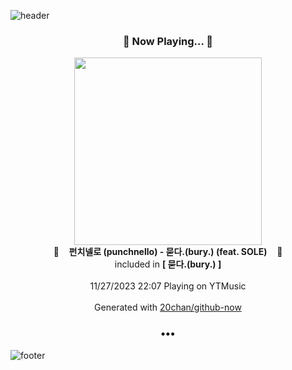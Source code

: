 ![header](https://capsule-render.vercel.app/api?type=wave&height=170&section=header&fontColor=090707&fontAlignX=45&fontAlignY=65&fontSize=100)

<h3 align="center">🎵 Now Playing... 🎵</h3>
<p align="center">
  <a href="https://music.youtube.com/watch?v=XOl8GN-mxSU">
    <img width="300" src="https://lh3.googleusercontent.com/owX8Q_pqKE6Q3HWirqES0X5Gu4s62n-InyLGafeeYg5s0VmYSFnNQrbOfhEJcGu7Of3hm_hOAvfajMP6">
  </a>
  <br>
  🎵&nbsp&nbsp&nbsp <b>펀치넬로 (punchnello) - 묻다.(bury.) (feat. SOLE)</b> &nbsp&nbsp&nbsp🎵
  <br>
  included in <b>[ 묻다.(bury.) ]</b>
  
  <br />
  <br />
  11/27/2023 22:07 Playing on YTMusic
  <br />
  <br />
  Generated with <a href="https://github.com/20chan/github-now">20chan/github-now</a>
</p>

<h3 align="center">•••</h3>

![footer](https://capsule-render.vercel.app/api?type=wave&height=150&section=footer)
